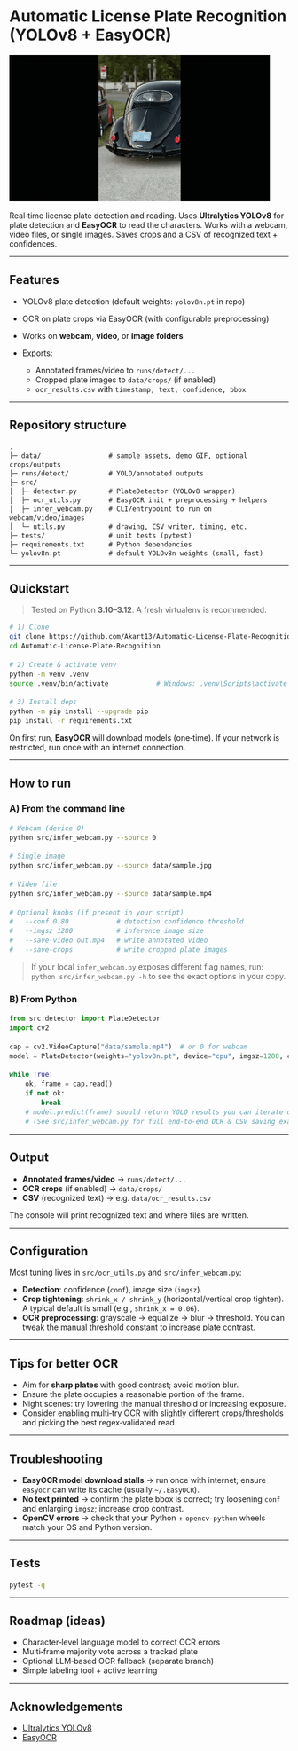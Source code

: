 # Automatic License Plate Recognition (YOLOv8 + EasyOCR)

![Demo](data/demo.gif)

Real‑time license plate detection and reading. Uses **Ultralytics YOLOv8** for plate detection and **EasyOCR** to read the characters. Works with a webcam, video files, or single images. Saves crops and a CSV of recognized text + confidences.

---

## Features

* YOLOv8 plate detection (default weights: `yolov8n.pt` in repo)
* OCR on plate crops via EasyOCR (with configurable preprocessing)
* Works on **webcam**, **video**, or **image folders**
* Exports:

  * Annotated frames/video to `runs/detect/...`
  * Cropped plate images to `data/crops/` (if enabled)
  * `ocr_results.csv` with `timestamp, text, confidence, bbox`

---

## Repository structure

```
.
├─ data/                 # sample assets, demo GIF, optional crops/outputs
├─ runs/detect/          # YOLO/annotated outputs
├─ src/
│  ├─ detector.py        # PlateDetector (YOLOv8 wrapper)
│  ├─ ocr_utils.py       # EasyOCR init + preprocessing + helpers
│  ├─ infer_webcam.py    # CLI/entrypoint to run on webcam/video/images
│  └─ utils.py           # drawing, CSV writer, timing, etc.
├─ tests/                # unit tests (pytest)
├─ requirements.txt      # Python dependencies
└─ yolov8n.pt            # default YOLOv8n weights (small, fast)
```

---

## Quickstart

> Tested on Python **3.10–3.12**. A fresh virtualenv is recommended.

```bash
# 1) Clone
git clone https://github.com/Akart13/Automatic-License-Plate-Recognition.git
cd Automatic-License-Plate-Recognition

# 2) Create & activate venv
python -m venv .venv
source .venv/bin/activate            # Windows: .venv\Scripts\activate

# 3) Install deps
python -m pip install --upgrade pip
pip install -r requirements.txt
```

On first run, **EasyOCR** will download models (one‑time). If your network is restricted, run once with an internet connection.

---

## How to run

### A) From the command line

```bash
# Webcam (device 0)
python src/infer_webcam.py --source 0

# Single image
python src/infer_webcam.py --source data/sample.jpg

# Video file
python src/infer_webcam.py --source data/sample.mp4

# Optional knobs (if present in your script)
#   --conf 0.80            # detection confidence threshold
#   --imgsz 1280           # inference image size
#   --save-video out.mp4   # write annotated video
#   --save-crops           # write cropped plate images
```

> If your local `infer_webcam.py` exposes different flag names, run:
> `python src/infer_webcam.py -h` to see the exact options in your copy.

### B) From Python

```python
from src.detector import PlateDetector
import cv2

cap = cv2.VideoCapture("data/sample.mp4")  # or 0 for webcam
model = PlateDetector(weights="yolov8n.pt", device="cpu", imgsz=1280, conf=0.80)

while True:
    ok, frame = cap.read()
    if not ok:
        break
    # model.predict(frame) should return YOLO results you can iterate over
    # (See src/infer_webcam.py for full end-to-end OCR & CSV saving example)
```

---

## Output

* **Annotated frames/video** → `runs/detect/...`
* **OCR crops** (if enabled) → `data/crops/`
* **CSV** (recognized text) → e.g. `data/ocr_results.csv`

The console will print recognized text and where files are written.

---

## Configuration

Most tuning lives in `src/ocr_utils.py` and `src/infer_webcam.py`:

* **Detection**: confidence (`conf`), image size (`imgsz`).
* **Crop tightening**: `shrink_x / shrink_y` (horizontal/vertical crop tighten). A typical default is small (e.g., `shrink_x = 0.06`).
* **OCR preprocessing**: grayscale → equalize → blur → threshold. You can tweak the manual threshold constant to increase plate contrast.

---

## Tips for better OCR

* Aim for **sharp plates** with good contrast; avoid motion blur.
* Ensure the plate occupies a reasonable portion of the frame.
* Night scenes: try lowering the manual threshold or increasing exposure.
* Consider enabling multi‑try OCR with slightly different crops/thresholds and picking the best regex‑validated read.

---

## Troubleshooting

* **EasyOCR model download stalls** → run once with internet; ensure `easyocr` can write its cache (usually `~/.EasyOCR`).
* **No text printed** → confirm the plate bbox is correct; try loosening `conf` and enlarging `imgsz`; increase crop contrast.
* **OpenCV errors** → check that your Python + `opencv-python` wheels match your OS and Python version.

---

## Tests

```bash
pytest -q
```

---

## Roadmap (ideas)

* Character‑level language model to correct OCR errors
* Multi‑frame majority vote across a tracked plate
* Optional LLM‑based OCR fallback (separate branch)
* Simple labeling tool + active learning

---

## Acknowledgements

* [Ultralytics YOLOv8](https://github.com/ultralytics/ultralytics)
* [EasyOCR](https://github.com/JaidedAI/EasyOCR)

